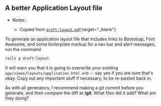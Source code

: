 ## A better Application Layout file

- Notes:

  - Copied from [`draft-layout.md`](https://github.com/firstdraft/appdev-chapters/blob/benp-edits/draft-layout.md){:target="_blank"}

To generate an application layout file that includes links to Bootstrap, Font Awesome, and some boilerplate markup for a nav bar and alert messages, run the command

```bash
rails g draft:layout
```

It will warn you that it is going to overwrite your existing `app/views/layouts/application.html.erb` -- say yes if you are sure that's okay. Copy out any important stuff if necessary, to be re-pasted back in.

As with all generators, I recommend making a git commit before you generate, and then compare the diff at **/git**. What files did it add? What are they doing?
